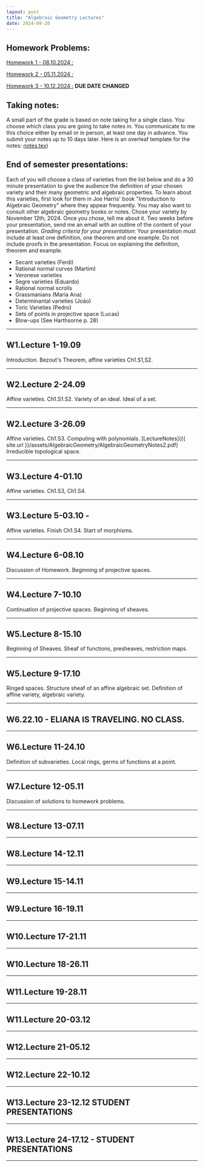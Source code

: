 ```yaml
---
layout: post
title: "Algebraic Geometry Lectures"
date: 2024-09-20
---
```


## Homework Problems:
[Homework 1 - 08.10.2024 :](https://www.overleaf.com/read/vmgvbfgzhfbr#9b0adc)

[Homework 2 - 05.11.2024 :](https://www.overleaf.com/read/vmgvbfgzhfbr#9b0adc)

[Homework 3 - 10.12.2024 :](https://www.overleaf.com/read/vmgvbfgzhfbr#9b0adc) **DUE DATE CHANGED**

## Taking notes:
A small part of the grade is based on note taking for a single class. You choose
which class you are going to take notes in. You communicate to me this choice either 
by email or in person, at least one day in advance.
You submit your notes up to 10 days later. Here is an overleaf template for the notes:
[notes.tex](https://www.overleaf.com/read/vmgvbfgzhfbr#9b0adc))

## End of semester presentations:
Each of you will choose a class of varieties from the list below and
do a 30 minute presentation to give the audience the definition of your
chosen variety and their many 
geometric and algebraic properties.
To learn about this varieties, first look for them in Joe Harris'
book "Introduction to Algebraic Geometry" where they appear frequently.
You may also want to consult other algebraic geometry books or notes.
Chose your variety by November 12th, 2024. Once you chose, tell me about
it. Two weeks before your presentation, send me an email with an
outline of the content of your presentation.
*Grading criteria for your presentation*: Your presentation must include at least
one definition, one theorem and one example. Do not include proofs in the presentation. Focus on explaining the definition, theorem and example.
- Secant varieties (Ferdi)
- Rational normal curves (Martim)
- Veronese varieties
- Segre varieties (Eduardo)
- Rational normal scrolls
- Grassmanians (Maria Ana)
- Determinantal varieties (João)
- Toric Varieties (Pedro)
- Sets of points in projective space (Lucas)
- Blow-ups (See Harthsorne p. 28)

---------------------
## W1.Lecture 1-19.09 
Introduction. Bezout's Theorem, affine varieties Ch1.S1,S2.

---------------------
## W2.Lecture 2-24.09 
Affine varieties. Ch1.S1.S2.
Variety of an ideal. Ideal of a set.

---------------------
## W2.Lecture 3-26.09 
Affine varieties. Ch1.S3.
Computing with polynomials. 
[LectureNotes]({{ site.url }}/assets/AlgebraicGeometry/AlgebraicGeometryNotes2.pdf)
Irreducible topological space.

---------------------
## W3.Lecture 4-01.10 
Affine varieties. Ch1.S3, Ch1.S4. 

---------------------
## W3.Lecture 5-03.10 -
Affine varieties. Finish Ch1.S4. Start of morphisms.

---------------------
## W4.Lecture 6-08.10 
Discussion of Homework. Beginning of projective spaces.

---------------------
## W4.Lecture 7-10.10 
Continuation of projective spaces. Beginning of sheaves.

---------------------
## W5.Lecture 8-15.10
Beginning of Sheaves. Sheaf of functions, presheaves, restriction maps.

---------------------

## W5.Lecture 9-17.10 
Ringed spaces. Structure sheaf of an affine algebraic set. Definition
of affine variety, algebraic variety.

---------------------
## W6.22.10 - ELIANA IS TRAVELING. NO CLASS.

---------------------
## W6.Lecture 11-24.10 
Definition of subvarieties. Local rings, germs of functions at a point.

---------------------
## W7.Lecture 12-05.11 
Discussion of solutions to homework problems.

---------------------
## W8.Lecture 13-07.11 

---------------------
## W8.Lecture 14-12.11

---------------------
## W9.Lecture 15-14.11
---------------------
## W9.Lecture 16-19.11
---------------------
## W10.Lecture 17-21.11
---------------------
## W10.Lecture 18-26.11
---------------------
## W11.Lecture 19-28.11
---------------------
## W11.Lecture 20-03.12
---------------------
## W12.Lecture 21-05.12
---------------------
## W12.Lecture 22-10.12
---------------------
## W13.Lecture 23-12.12 STUDENT PRESENTATIONS
---------------------
## W13.Lecture 24-17.12 - STUDENT PRESENTATIONS
---------------------
